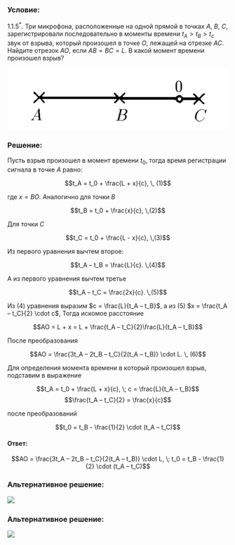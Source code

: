 ###  Условие: 

$1.1.5^*.$ Три микрофона, расположенные на одной прямой в точках $A$, $B$, $C$, зарегистрировали последовательно в моменты времени $t_A > t_B > t_c$ звук от взрыва, который произошел в точке $O$, лежащей на отрезке $AC$. Найдите отрезок $AO$, если $AB = BC = L$. В какой момент времени произошел взрыв? 

![ К задаче 1.1.5 |582x162, 42%](../../img/1.1.5/statement.png)

###  Решение: 

Пусть взрыв произошел в момент времени $t_0$, тогда время регистрации сигнала в точке $A$ равно: 

$$t_A = t_0 + \frac{L + x}{c}, \, (1)$$ 

где $x = BO$. Аналогично для точки $B$ 

$$t_B = t_0 + \frac{x}{c}, \,(2)$$ 

Для точки $C$ 

$$t_C = t_0 + \frac{L - x}{c}, \,(3)$$ 

Из первого уравнения вычтем второе: 

$$t_A – t_B = \frac{L}{c}. \,(4)$$ 

А из первого уравнения вычтем третье 

$$t_A – t_C = \frac{2x}{c}. \,(5)$$ 

Из $(4)$ уравнения выразим $c = \frac{L}{t_A – t_B}$, а из $(5)$ $x = \frac{t_A – t_C}{2} \cdot c$, Тогда искомое расстояние 

$$AO = L + x = L + \frac{t_A – t_C}{2}\frac{L}{t_A – t_B}$$ 

После преобразования 

$$AO = \frac{3t_A – 2t_B – t_C}{2(t_A – t_B)} \cdot L. \, (6)$$ 

Для определения момента времени в который произошел взрыв, подставим в выражение 

$$t_A = t_0 + \frac{L + x}{c}, \; c = \frac{L}{t_A – t_B}$$ $$\frac{t_A – t_C}{2} = \frac{x}{c}$$ 

после преобразований 

$$t_0 = t_B - \frac{1}{2} \cdot (t_A – t_C)$$ 

####  Ответ: 

$$AO = \frac{3t_A – 2t_B – t_C}{2(t_A – t_B)} \cdot L, \; t_0 = t_B - \frac{1}{2} \cdot (t_A – t_C)$$

###  Альтернативное решение: 

![](https://www.youtube.com/embed/jbjI35oPyyA) 

###  Альтернативное решение: 

![](https://www.youtube.com/embed/d7uwuAqMPCo) 

  


